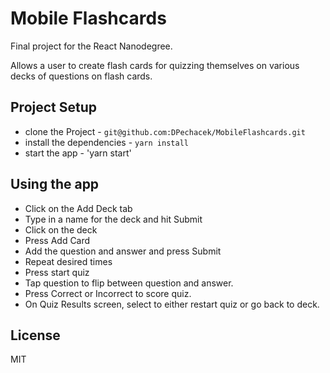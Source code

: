 # Mobile Flashcards

Final project for the React Nanodegree.

Allows a user to create flash cards for quizzing themselves on various decks of 
questions on flash cards.

## Project Setup

* clone the Project - `git@github.com:DPechacek/MobileFlashcards.git`
* install the dependencies - `yarn install`
* start the app - 'yarn start'

## Using the app
* Click on the Add Deck tab
* Type in a name for the deck and hit Submit
* Click on the deck
* Press Add Card
* Add the question and answer and press Submit
* Repeat desired times
* Press start quiz
* Tap question to flip between question and answer.
* Press Correct or Incorrect to score quiz.
* On Quiz Results screen, select to either restart quiz or go back to deck.

## License

MIT